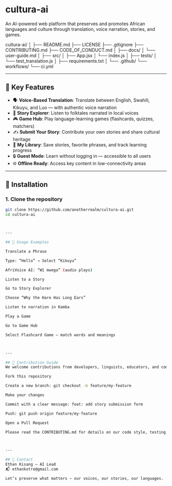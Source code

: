 # cultura-ai
An AI-powered web platform that preserves and promotes African languages and culture through translation, voice narration, stories, and games.


cultura-ai/
│
├── README.md
├── LICENSE
├── .gitignore
├── CONTRIBUTING.md
├── CODE_OF_CONDUCT.md
│
├── docs/
│   └── user-guide.md
│
├── src/
│   ├── App.jsx
│   └── index.js
│
├── tests/
│   └── test_translation.js
│
├── requirements.txt
│
└── .github/
    └── workflows/
        └── ci.yml


---

## 🌟 Key Features

- 🗣️ **Voice-Based Translation**: Translate between English, Swahili, Kikuyu, and Luo — with authentic voice narration
- 📖 **Story Explorer**: Listen to folktales narrated in local voices
- 🎮 **Game Hub**: Play language-learning games (flashcards, quizzes, matchers)
- ✍️ **Submit Your Story**: Contribute your own stories and share cultural heritage
- 📁 **My Library**: Save stories, favorite phrases, and track learning progress
- 🔒 **Guest Mode**: Learn without logging in — accessible to all users
- 🌐 **Offline Ready**: Access key content in low-connectivity areas



---

## 🚀 Installation

### 1. Clone the repository

```bash
git clone https://github.com/anotherrealm/cultura-ai.git
cd cultura-ai



---

## 📝 Usage Examples

Translate a Phrase

Type: “Hello” → Select “Kikuyu”

AfriVoice AI: “Wî mwega” (audio plays)

Listen to a Story

Go to Story Explorer

Choose “Why the Hare Has Long Ears”

Listen to narration in Kamba

Play a Game

Go to Game Hub

Select Flashcard Game — match words and meanings



---

## 🤝 Contribution Guide
We welcome contributions from developers, linguists, educators, and community members!

Fork this repository

Create a new branch: git checkout -b feature/my-feature

Make your changes

Commit with a clear message: feat: add story submission form

Push: git push origin feature/my-feature

Open a Pull Request

Please read the CONTRIBUTING.md for details on our code style, testing guidelines, and branching strategy.



---

## 📧 Contact
Ethan Kisang – AI Lead
📬 ethankotro@gmail.com

Let’s preserve what matters — our voices, our stories, our languages.

